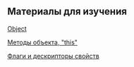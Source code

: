 ## Материалы для изучения

[Object](https://learn.javascript.ru/object)

[Методы объекта, "this"](https://learn.javascript.ru/object-methods)

[Флаги и дескрипторы свойств](https://learn.javascript.ru/property-descriptors)

